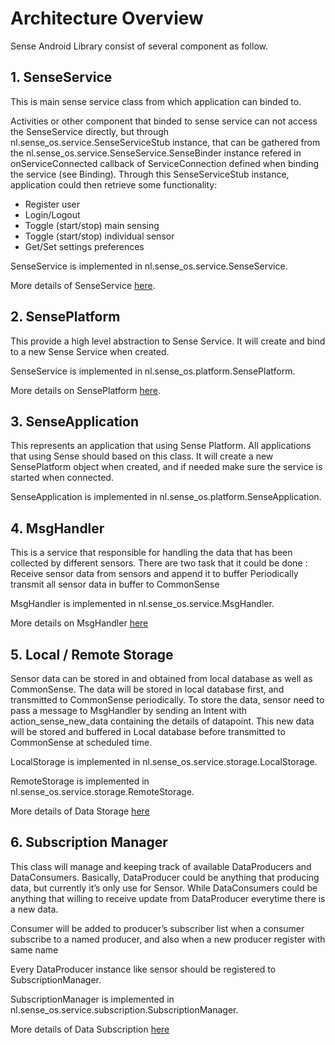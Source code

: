 # Architecture Overview

Sense Android Library consist of several component as follow.

## 1. SenseService

This is main sense service class from which application can binded to. 

Activities or other component that binded to sense service can not access the SenseService directly, but through nl.sense_os.service.SenseServiceStub instance, that can be gathered from the nl.sense_os.service.SenseService.SenseBinder instance refered in onServiceConnected callback of ServiceConnection defined when binding the service (see Binding). Through this SenseServiceStub instance, application could then retrieve some functionality:
* Register user
* Login/Logout
* Toggle (start/stop) main sensing
* Toggle (start/stop) individual sensor
* Get/Set settings preferences

SenseService is implemented in nl.sense_os.service.SenseService.

More details of SenseService [here](docs/sense_service.md).


## 2. SensePlatform

This provide a high level abstraction to Sense Service. It will create and bind to a new Sense Service when created.

SenseService is implemented in nl.sense_os.platform.SensePlatform.

More details on SensePlatform [here](docs/sense_platform.md).


## 3. SenseApplication

This represents an application that using Sense Platform. All applications that using Sense should based on this class. It will create a new SensePlatform object when created, and if needed make sure the service is started when connected.

SenseApplication is implemented in nl.sense_os.platform.SenseApplication.

## 4. MsgHandler

This is a service that responsible for handling the data that has been collected by different sensors. There are two task that it could be done :
Receive sensor data from sensors and append it to buffer
Periodically transmit all sensor data in buffer to CommonSense

MsgHandler is implemented in nl.sense_os.service.MsgHandler.

More details on MsgHandler [here](docs/msg_handler.md)

## 5. Local / Remote Storage

Sensor data can be stored in and obtained from local database as well as CommonSense. The data will be stored in local database first, and transmitted to CommonSense periodically. To store the data, sensor need to pass a message to MsgHandler by sending an Intent with action_sense_new_data containing the details of datapoint. This new data will be stored and buffered in Local database before transmitted to CommonSense at scheduled time.

LocalStorage is implemented in nl.sense_os.service.storage.LocalStorage.

RemoteStorage is implemented in nl.sense_os.service.storage.RemoteStorage.

More details of Data Storage [here](docs/storage.md)

## 6. Subscription Manager

This class will manage and keeping track of available DataProducers and DataConsumers. 
Basically, DataProducer could be anything that producing data, but currently it’s only use for Sensor. While DataConsumers could be anything that willing to receive update from DataProducer everytime there is a new data.

Consumer will be added to producer’s subscriber list when a consumer subscribe to a named producer, and also when a new producer register with same name

Every DataProducer instance like sensor should be registered to SubscriptionManager.

SubscriptionManager is implemented in nl.sense_os.service.subscription.SubscriptionManager.

More details of Data Subscription [here](docs/subscription.md)
